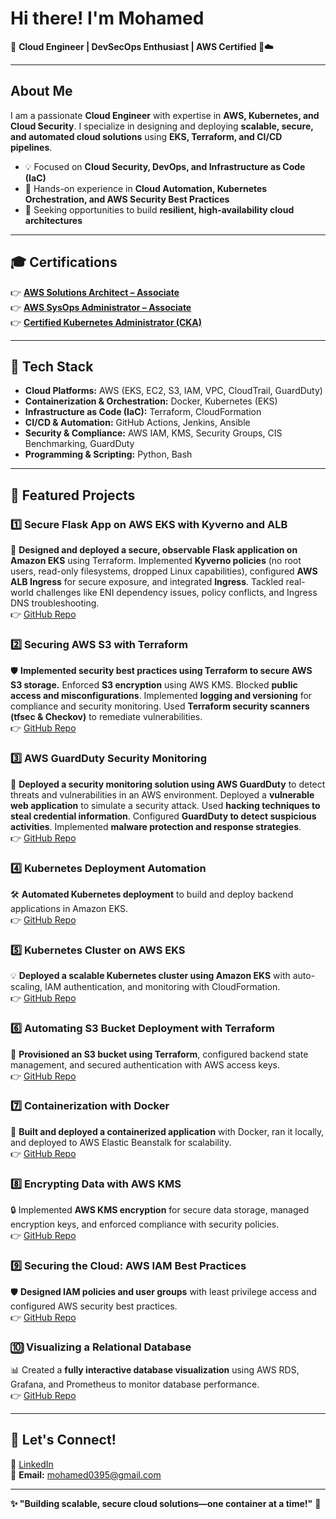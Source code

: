 # Hi there! I'm Mohamed  

🚀 **Cloud Engineer | DevSecOps Enthusiast | AWS Certified 🔐☁️**  

---

## About Me  
I am a passionate **Cloud Engineer** with expertise in **AWS, Kubernetes, and Cloud Security**. I specialize in designing and deploying **scalable, secure, and automated cloud solutions** using **EKS, Terraform, and CI/CD pipelines**.  

- 💡 Focused on **Cloud Security, DevOps, and Infrastructure as Code (IaC)**  
- 🚀 Hands-on experience in **Cloud Automation, Kubernetes Orchestration, and AWS Security Best Practices**  
- 🎯 Seeking opportunities to build **resilient, high-availability cloud architectures**  

---

## 🎓 Certifications  
👉 [**AWS Solutions Architect – Associate**](https://www.credly.com/badges/cd639be7-63a3-40cc-8c35-55e1ff18717b/public_url)  
👉 [**AWS SysOps Administrator – Associate**](https://www.credly.com/badges/11c74b83-3679-4748-b4a0-96bb952c44ad/public_url)  
👉 [**Certified Kubernetes Administrator (CKA)**](https://www.credly.com/badges/760321ff-dd42-4a98-91de-7d306c99d6ed/public_url)  

---

## 🏢 Tech Stack  
- **Cloud Platforms:** AWS (EKS, EC2, S3, IAM, VPC, CloudTrail, GuardDuty)  
- **Containerization & Orchestration:** Docker, Kubernetes (EKS)  
- **Infrastructure as Code (IaC):** Terraform, CloudFormation  
- **CI/CD & Automation:** GitHub Actions, Jenkins, Ansible  
- **Security & Compliance:** AWS IAM, KMS, Security Groups, CIS Benchmarking, GuardDuty  
- **Programming & Scripting:** Python, Bash  

---

## 🚀 Featured Projects  
### **1️⃣ Secure Flask App on AWS EKS with Kyverno and ALB**  
🔐 **Designed and deployed a secure, observable Flask application on Amazon EKS** using Terraform. Implemented **Kyverno policies** (no root users, read-only filesystems, dropped Linux capabilities), configured **AWS ALB Ingress** for secure exposure, and integrated **Ingress**. Tackled real-world challenges like ENI dependency issues, policy conflicts, and Ingress DNS troubleshooting.  
👉 [GitHub Repo](https://github.com/SecureCloudOps/secure-flask-eks)

### **2️⃣ Securing AWS S3 with Terraform**  
🛡️ **Implemented security best practices using Terraform to secure AWS S3 storage.** Enforced **S3 encryption** using AWS KMS. Blocked **public access and misconfigurations**. Implemented **logging and versioning** for compliance and security monitoring. Used **Terraform security scanners (tfsec & Checkov)** to remediate vulnerabilities.  
👉 [GitHub Repo](https://github.com/SecureCloudOps/terraform-security-project)  

### **3️⃣ AWS GuardDuty Security Monitoring**  
🔎 **Deployed a security monitoring solution using AWS GuardDuty** to detect threats and vulnerabilities in an AWS environment. Deployed a **vulnerable web application** to simulate a security attack. Used **hacking techniques to steal credential information**. Configured **GuardDuty to detect suspicious activities**. Implemented **malware protection and response strategies**.  
👉 [GitHub Repo](https://github.com/SecureCloudOps/GuardDuty-Security)  

### **4️⃣ Kubernetes Deployment Automation**  
🛠 **Automated Kubernetes deployment** to build and deploy backend applications in Amazon EKS.  
👉 [GitHub Repo](https://github.com/SecureCloudOps/Kubernetes-Deployment)  

### **5️⃣ Kubernetes Cluster on AWS EKS**  
💡 **Deployed a scalable Kubernetes cluster using Amazon EKS** with auto-scaling, IAM authentication, and monitoring with CloudFormation.  
👉 [GitHub Repo](https://github.com/SecureCloudOps/KubernetesLab)  

### **6️⃣ Automating S3 Bucket Deployment with Terraform**  
🚀 **Provisioned an S3 bucket using Terraform**, configured backend state management, and secured authentication with AWS access keys.  
👉 [GitHub Repo](https://github.com/SecureCloudOps/S3-Automated)  

### **7️⃣ Containerization with Docker**  
🐳 **Built and deployed a containerized application** with Docker, ran it locally, and deployed to AWS Elastic Beanstalk for scalability.  
👉 [GitHub Repo](https://github.com/SecureCloudOps/DockerLab)  

### **8️⃣ Encrypting Data with AWS KMS**  
🔒 Implemented **AWS KMS encryption** for secure data storage, managed encryption keys, and enforced compliance with security policies.  
👉 [GitHub Repo](https://github.com/SecureCloudOps/AWS-KMS)  

### **9️⃣ Securing the Cloud: AWS IAM Best Practices**  
🛡 **Designed IAM policies and user groups** with least privilege access and configured AWS security best practices.  
👉 [GitHub Repo](https://github.com/SecureCloudOps/AWSIAM)  

### **🔟 Visualizing a Relational Database**  
📊 Created a **fully interactive database visualization** using AWS RDS, Grafana, and Prometheus to monitor database performance.  
👉 [GitHub Repo](https://github.com/SecureCloudOps/Database-Visualization)  

---

## 💌 Let's Connect!  
🌟 [LinkedIn](https://www.linkedin.com/in/mohamed-mohamed-81a138a8/)  
📧 **Email:** mohamed0395@gmail.com  

---

**✨ "Building scalable, secure cloud solutions—one container at a time!"** 🚀

